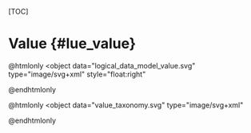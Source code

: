 [TOC]

# Value  {#lue_value}

@htmlonly
<object
    data="logical_data_model_value.svg"
    type="image/svg+xml"
    style="float:right"
>
</object>
@endhtmlonly


@htmlonly
<object
    data="value_taxonomy.svg"
    type="image/svg+xml"
>
</object>
@endhtmlonly
